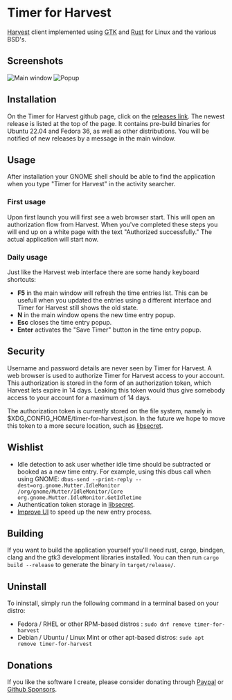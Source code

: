 # Timer for Harvest
[Harvest](https://www.getharvest.com/) client implemented using
[GTK](https://www.gtk.org/) and [Rust](https://www.rust-lang.org/) for Linux
and the various BSD's.

## Screenshots

![Main window](/assets/main-window.png?raw=true "The main window")
![Popup](/assets/popup.png?raw=true "The time entry popup")

## Installation
On the Timer for Harvest github page, click on the 
[releases link](https://github.com/frenkel/timer-for-harvest/releases). The 
newest release is listed at the top of the page. It contains pre-build 
binaries for Ubuntu 22.04 and Fedora 36, as well as other distributions. 
You will be notified of new releases by a message in the main window.

## Usage
After installation your GNOME shell should be able to find the
application when you type "Timer for Harvest" in the activity searcher.

### First usage
Upon first launch you will first see a web browser start. This will open an
authorization flow from Harvest. When you've completed these steps you will
end up on a white page with the text "Authorized successfully." The actual
application will start now.

### Daily usage
Just like the Harvest web interface there are some handy keyboard shortcuts:
- **F5** in the main window will refresh the time entries list. This can be
  usefull when you updated the entries using a different interface and
  Timer for Harvest still shows the old state.
- **N** in the main window opens the new time entry popup.
- **Esc** closes the time entry popup.
- **Enter** activates the "Save Timer" button in the time entry popup.

## Security
Username and password details are never seen by Timer for Harvest. A web
browser is used to authorize Timer for Harvest access to your account. This
authorization is stored in the form of an authorization token, which Harvest
lets expire in 14 days. Leaking this token would thus give somebody access to
your account for a maximum of 14 days.

The authorization token is currently stored on the file system, namely in
$XDG\_CONFIG\_HOME/timer-for-harvest.json. In the future we hope to move this
token to a more secure location, such as
[libsecret](https://wiki.gnome.org/Projects/Libsecret).

## Wishlist
- Idle detection to ask user whether idle time should be subtracted or booked
  as a new time entry. For example, using this dbus call when using GNOME:
  `dbus-send --print-reply --dest=org.gnome.Mutter.IdleMonitor /org/gnome/Mutter/IdleMonitor/Core org.gnome.Mutter.IdleMonitor.GetIdletime`
- Authentication token storage in [libsecret](https://wiki.gnome.org/Projects/Libsecret).
- [Improve UI](https://github.com/frenkel/timer-for-harvest/issues/34) to speed up the new entry process.

## Building
If you want to build the application yourself you'll need rust, cargo, bindgen, clang and the gtk3
development libraries installed. You can then run `cargo build --release` to generate
the binary in `target/release/`.

## Uninstall

To ininstall, simply run the following command in a terminal based on your distro: 

- Fedora / RHEL or other RPM-based distros : `sudo dnf remove timer-for-harvest`
- Debian / Ubuntu / Linux Mint or other apt-based distros: `sudo apt remove timer-for-harvest`

## Donations
If you like the software I create, please consider donating through
[Paypal](https://paypal.me/frankgroeneveld) or
[Github Sponsors](https://github.com/sponsors/frenkel).
